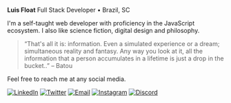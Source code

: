 **Luis Float** Full Stack Developer • Brazil, SC

I'm a self-taught web developer with proficiency in the JavaScript ecosystem. I also like science fiction, digital design and philosophy.

> “That's all it is: information. Even a simulated experience or a dream; simultaneous reality and fantasy. Any way you look at it, all the information that a person accumulates in a lifetime is just a drop in the bucket..” – Batou

Feel free to reach me at any social media.

[![LinkedIn](https://img.shields.io/badge/-luisfloat-333333?style=flat-square&logo=linkedin)](https://linkedin.com/in/luisfloat) [![Twitter](https://img.shields.io/badge/-%40luisfloat-333333?style=flat-square&logo=twitter)](https://twitter.com/luisfloat) [![Email](https://img.shields.io/badge/-contact%40luisfloat.com-333333?style=flat-square&logo=gmail)](mailto:contact@luisfloat.com) [![Instagram](https://img.shields.io/badge/-%40luisfloat-333333?style=flat-square&logo=instagram)](https://instagram.com/luisfloat) [![Discord](https://img.shields.io/badge/-luisfloat-333333?style=flat-square&logo=discord)](https://discord.com)